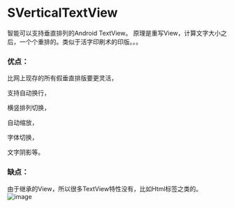 # SVerticalTextView
智能可以支持垂直排列的Android TextView。
原理是重写View，计算文字大小之后，一个个重排的。类似于活字印刷术的印版。。。

### 优点：

比网上现存的所有假垂直排版要更灵活，

支持自动换行，

横竖排列切换，

自动缩放，

字体切换，

文字阴影等。

### 缺点：

由于继承的View，所以很多TextView特性没有，比如Html标签之类的。
 ![image](https://github.com/h3clikejava/SVerticalTextView/blob/master/pic.png)
